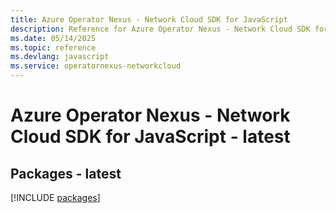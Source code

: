 ```yaml
---
title: Azure Operator Nexus - Network Cloud SDK for JavaScript
description: Reference for Azure Operator Nexus - Network Cloud SDK for JavaScript
ms.date: 05/14/2025
ms.topic: reference
ms.devlang: javascript
ms.service: operatornexus-networkcloud
---
```

# Azure Operator Nexus - Network Cloud SDK for JavaScript - latest
## Packages - latest
[!INCLUDE [packages](operator-nexus---network-cloud-index.md)]